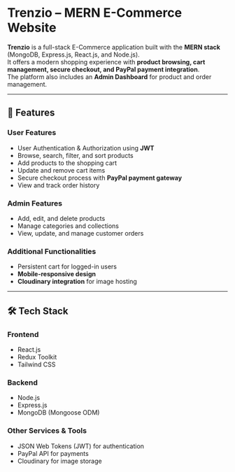 # Trenzio – MERN E-Commerce Website

**Trenzio** is a full-stack E-Commerce application built with the **MERN stack** (MongoDB, Express.js, React.js, and Node.js).  
It offers a modern shopping experience with **product browsing, cart management, secure checkout, and PayPal payment integration**.  
The platform also includes an **Admin Dashboard** for product and order management.

---

## 🚀 Features

### **User Features**
- User Authentication & Authorization using **JWT**
- Browse, search, filter, and sort products
- Add products to the shopping cart
- Update and remove cart items
- Secure checkout process with **PayPal payment gateway**
- View and track order history

### **Admin Features**
- Add, edit, and delete products
- Manage categories and collections
- View, update, and manage customer orders

### **Additional Functionalities**
- Persistent cart for logged-in users  
- **Mobile-responsive design**  
- **Cloudinary integration** for image hosting

---

## 🛠️ Tech Stack

### **Frontend**
- React.js
- Redux Toolkit
- Tailwind CSS

### **Backend**
- Node.js
- Express.js
- MongoDB (Mongoose ODM)

### **Other Services & Tools**
- JSON Web Tokens (JWT) for authentication
- PayPal API for payments
- Cloudinary for image storage

 
 
